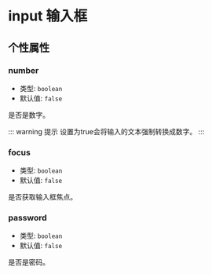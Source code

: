# input 输入框

## 个性属性

### number

- 类型: `boolean`
- 默认值: `false`

是否是数字。

::: warning 提示
设置为true会将输入的文本强制转换成数字。
:::

### focus

- 类型: `boolean`
- 默认值: `false`

是否获取输入框焦点。

### password

- 类型: `boolean`
- 默认值: `false`

是否是密码。